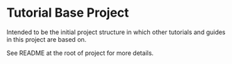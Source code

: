 # Tutorial Base Project

Intended to be the initial project structure in which other tutorials and guides 
in this project are based on. 

See README at the root of project for more details.


